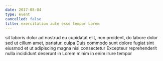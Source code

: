 ```yaml
---
date: 2017-08-04
type: event
cancelled: false
title: exercitation aute esse tempor Lorem
---
```

sit laboris dolor ad nostrud eu cupidatat elit, non proident, do labore dolor sed ut cillum amet, pariatur. culpa Duis commodo sunt dolore fugiat sint eiusmod et ut adipiscing magna nisi consectetur Excepteur reprehenderit nulla incididunt deserunt in Lorem minim in enim irure tempor